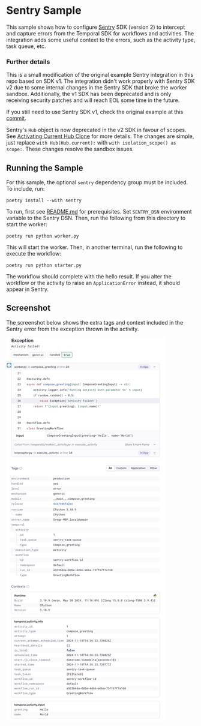 # Sentry Sample

This sample shows how to configure [Sentry](https://sentry.io) SDK (version 2) to intercept and capture errors from the Temporal SDK
for workflows and activities. The integration adds some useful context to the errors, such as the activity type, task queue, etc.

### Further details

This is a small modification of the original example Sentry integration in this repo based on SDK v1. The integration
didn't work properly with Sentry SDK v2 due to some internal changes in the Sentry SDK that broke the worker sandbox. 
Additionally, the v1 SDK has been deprecated and is only receiving security patches and will reach EOL some time in the future.

If you still need to use Sentry SDK v1, check the original example at this [commit](https://github.com/temporalio/samples-python/tree/7b3944926c3743bc0dcb3b781d8cc64e0330bac4/sentry). 

Sentry's `Hub` object is now deprecated in the v2 SDK in favour of scopes. See [Activating Current Hub Clone](https://docs.sentry.io/platforms/python/migration/1.x-to-2.x#activating-current-hub-clone)
for more details. The changes are simple, just replace `with Hub(Hub.current):` with `with isolation_scope() as scope:`.
These changes resolve the sandbox issues.

## Running the Sample

For this sample, the optional `sentry` dependency group must be included. To include, run:

    poetry install --with sentry

To run, first see [README.md](../README.md) for prerequisites. Set `SENTRY_DSN` environment variable to the Sentry DSN.
Then, run the following from this directory to start the worker:

    poetry run python worker.py

This will start the worker. Then, in another terminal, run the following to execute the workflow:

    poetry run python starter.py

The workflow should complete with the hello result. If you alter the workflow or the activity to raise an
`ApplicationError` instead, it should appear in Sentry.

## Screenshot

The screenshot below shows the extra tags and context included in the 
Sentry error from the exception thrown in the activity.

![Sentry screenshot](images/sentry.jpeg)